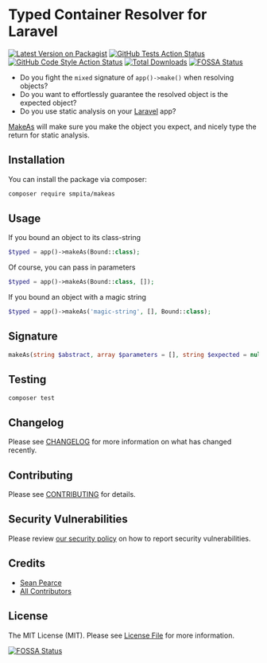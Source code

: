 # Typed Container Resolver for Laravel

[![Latest Version on Packagist](https://img.shields.io/packagist/v/smpita/makeas.svg?style=flat-square)](https://packagist.org/packages/smpita/makeas)
[![GitHub Tests Action Status](https://img.shields.io/github/actions/workflow/status/smpita/makeas/run-tests.yml?branch=main&label=tests&style=flat-square)](https://github.com/smpita/makeas/actions?query=workflow%3Arun-tests+branch%3Amain)
[![GitHub Code Style Action Status](https://img.shields.io/github/actions/workflow/status/smpita/makeas/fix-php-code-style-issues.yml?branch=main&label=code%20style&style=flat-square)](https://github.com/smpita/makeas/actions?query=workflow%3A"Fix+PHP+code+style+issues"+branch%3Amain)
[![Total Downloads](https://img.shields.io/packagist/dt/smpita/makeas.svg?style=flat-square)](https://packagist.org/packages/smpita/makeas)
[![FOSSA Status](https://app.fossa.com/api/projects/git%2Bgithub.com%2Fsmpita%2Fmakeas.svg?type=shield)](https://app.fossa.com/projects/git%2Bgithub.com%2Fsmpita%2Fmakeas?ref=badge_shield)

- Do you fight the `mixed` signature of `app()->make()` when resolving objects?
- Do you want to effortlessly guarantee the resolved object is the expected object? 
- Do you use static analysis on your [Laravel](https://laravel.com/) app?

[MakeAs](https://github.com/smpita/makeas) will make sure you make the object you expect, and nicely type the return for static analysis.

## Installation

You can install the package via composer:

```bash
composer require smpita/makeas
```

## Usage

If you bound an object to its class-string
```php
$typed = app()->makeAs(Bound::class);
```

Of course, you can pass in parameters
```php
$typed = app()->makeAs(Bound::class, []);
```

If you bound an object with a magic string
```php
$typed = app()->makeAs('magic-string', [], Bound::class);
```

## Signature
```php
makeAs(string $abstract, array $parameters = [], string $expected = null): mixed
```

## Testing
```bash
composer test
```

## Changelog

Please see [CHANGELOG](CHANGELOG.md) for more information on what has changed recently.

## Contributing

Please see [CONTRIBUTING](CONTRIBUTING.md) for details.

## Security Vulnerabilities

Please review [our security policy](../../security/policy) on how to report security vulnerabilities.

## Credits

- [Sean Pearce](https://github.com/smpita)
- [All Contributors](../../contributors)

## License

The MIT License (MIT). Please see [License File](LICENSE.md) for more information.


[![FOSSA Status](https://app.fossa.com/api/projects/git%2Bgithub.com%2Fsmpita%2Fmakeas.svg?type=large)](https://app.fossa.com/projects/git%2Bgithub.com%2Fsmpita%2Fmakeas?ref=badge_large)